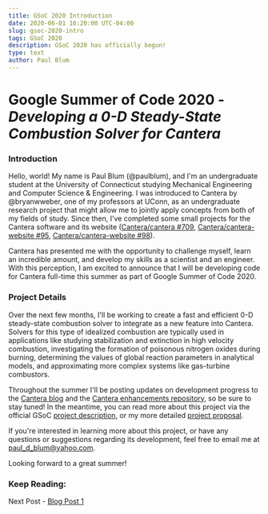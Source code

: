 ```yaml
---
title: GSoC 2020 Introduction
date: 2020-06-01 16:20:00 UTC-04:00
slug: gsoc-2020-intro
tags: GSoC 2020
description: GSoC 2020 has officially begun!
type: text
author: Paul Blum
---
```


# Google Summer of Code 2020 - _Developing a 0-D Steady-State Combustion Solver for Cantera_

### Introduction

Hello, world! My name is Paul Blum (@paulblum), and I'm an undergraduate student at the University of Connecticut studying Mechanical Engineering and Computer Science & Engineering. I was introduced to Cantera by @bryanwweber, one of my professors at UConn, as an undergraduate research project that might allow me to jointly apply concepts from both of my fields of study. Since then, I’ve completed some small projects for the Cantera software and its website ([Cantera/cantera #709](https://github.com/Cantera/cantera/pull/709), [Cantera/cantera-website #95](https://github.com/Cantera/cantera-website/pull/95), [Cantera/cantera-website #98](https://github.com/Cantera/cantera-website/pull/98)). 

Cantera has presented me with the opportunity to challenge myself, learn an incredible amount, and develop my skills as a scientist and an engineer. With this perception, I am excited to announce that I will be developing code for Cantera full-time this summer as part of Google Summer of Code 2020.

### Project Details

Over the next few months, I'll be working to create a fast and efficient 0-D steady-state combustion solver to integrate as a new feature into Cantera. Solvers for this type of idealized combustion are typically used in applications like studying stabilization and extinction in high velocity combustion, investigating the formation of poisonous nitrogen oxides during burning, determining the values of global reaction parameters in analytical models, and approximating more complex systems like gas-turbine combustors.

Throughout the summer I'll be posting updates on development progress to the [Cantera blog](https://cantera.org/blog/index.html) and the [Cantera enhancements repository](https://github.com/Cantera/enhancements/issues/31), so be sure to stay tuned! In the meantime, you can read more about this project via the official GSoC [project description](https://summerofcode.withgoogle.com/projects/#4550970131873792), or my more detailed [project proposal](https://drive.google.com/file/d/1vaOjydm6wWKgF2M4J3iFwNZNKHX5laBY/view?usp=sharing).

If you're interested in learning more about this project, or have any questions or suggestions regarding its development, feel free to email me at paul_d_blum@yahoo.com.

Looking forward to a great summer!

### Keep Reading:

Next Post - [Blog Post 1](https://cantera.org/blog/gsoc-2020-blog-1)
